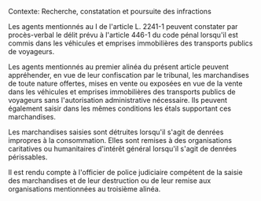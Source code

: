 Contexte: Recherche, constatation et poursuite des infractions

Les agents mentionnés au I de l'article L. 2241-1 peuvent constater par procès-verbal le délit prévu à l'article 446-1 du code pénal lorsqu'il est commis dans les véhicules et emprises immobilières des transports publics de voyageurs.

Les agents mentionnés au premier alinéa du présent article peuvent appréhender, en vue de leur confiscation par le tribunal, les marchandises de toute nature offertes, mises en vente ou exposées en vue de la vente dans les véhicules et emprises immobilières des transports publics de voyageurs sans l'autorisation administrative nécessaire. Ils peuvent également saisir dans les mêmes conditions les étals supportant ces marchandises.

Les marchandises saisies sont détruites lorsqu'il s'agit de denrées impropres à la consommation. Elles sont remises à des organisations caritatives ou humanitaires d'intérêt général lorsqu'il s'agit de denrées périssables.

Il est rendu compte à l'officier de police judiciaire compétent de la saisie des marchandises et de leur destruction ou de leur remise aux organisations mentionnées au troisième alinéa.